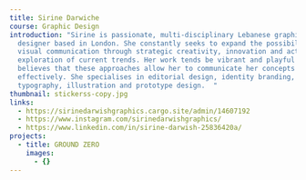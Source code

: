 ```yaml
---
title: Sirine Darwiche
course: Graphic Design
introduction: "Sirine is passionate, multi-disciplinary Lebanese graphic
  designer based in London. She constantly seeks to expand the possibilities of
  visual communication through strategic creativity, innovation and active
  exploration of current trends. Her work tends be vibrant and playful as she
  believes that these approaches allow her to communicate her concepts more
  effectively. She specialises in editorial design, identity branding,
  typography, illustration and prototype design.  "
thumbnail: stickerss-copy.jpg
links:
  - https://sirinedarwishgraphics.cargo.site/admin/14607192
  - https://www.instagram.com/sirinedarwishgraphics/
  - https://www.linkedin.com/in/sirine-darwish-25836420a/
projects:
  - title: GROUND ZERO
    images:
      - {}
---
```

